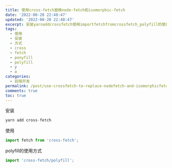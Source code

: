 ```yaml
---
title: 使用cross-fetch替换node-fetch和isomorphic-fetch
date: '2022-08-20 22:48:47'
updated: '2022-08-20 22:48:47'
excerpt: 安装yarnaddcrossfetch使用importfetchfromcrossfetch_polyfill的使用方式importcrossfetchpolyfill_
tags:
  - 使用
  - 安装
  - 方式
  - cross
  - fetch
  - ponyfill
  - polyfill
  - y
  - a
categories:
  - 前端开发
permalink: /post/use-crossfetch-to-replace-nodefetch-and-isomorphicfetch-wbuqq.html
comments: true
toc: true
---
```

安装

```ts
yarn add cross-fetch
```

使用

```ts
import fetch from 'cross-fetch';
```

polyfill的使用方式

```ts
import 'cross-fetch/polyfill';
```